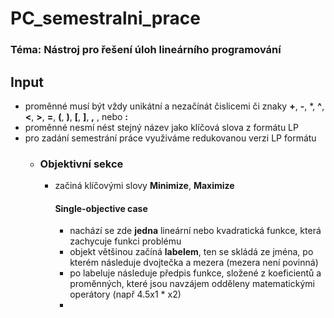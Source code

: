 # PC_semestralni_prace
### Téma: Nástroj pro řešení úloh lineárního programování
## Input
- proměnné musí být vždy unikátní a nezačínát čislicemi či znaky **+**, **-**, *, **^**, **<**, **>**, **=**, **(**, **)**, **[**, **]**, **,** , nebo **:**
- proměnné nesmí nést stejný název jako klíčová slova z formátu LP
- pro zadání semestrání práce využiváme redukovanou verzi LP formátu
  - ### Objektivní sekce
      - začiná klíčovými slovy **Minimize**, **Maximize**
        #### Single-objective case
        - nachází se zde **jedna** lineární nebo kvadratická funkce, která zachycuje funkci problému
        - objekt většinou začíná **labelem**, ten se skládá ze jména, po kterém následuje dvojtečka a mezera (mezera není povinná)
        - po labeluje následuje předpis funkce, složené z koeficientů a proměnných, které jsou navzájem odděleny matematickými operátory (např 4.5x1 * x2)
        - 
